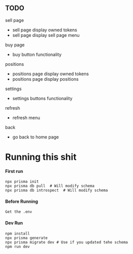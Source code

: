 ## TODO

sell page

- sell page display owned tokens
- sell page display sell page menu

buy page

- buy button functionality

positions

- positions page display owned tokens
- positions page display positions

settings

- settings buttons functionality

refresh

- refresh menu

back

- go back to home page


# Running this shit

#### First run
    npx prisma init
    npx prisma db pull  # Will modify schema
    npx prisma db introspect  # Will modify schema

#### Before Running

    Get the .env

#### Dev Run

    npm install
    npx prisma generate
    npx prisma migrate dev # Use if you updated tehe schema
    npm run dev
